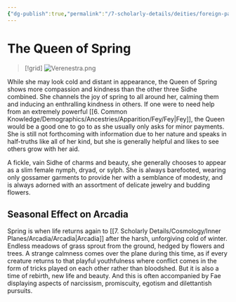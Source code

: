 ```yaml
---
{"dg-publish":true,"permalink":"/7-scholarly-details/deities/foreign-pantheons/the-fey-sidhe/the-queen-of-spring/","noteIcon":""}
---
```


# The Queen of Spring

>[!grid]
>![Verenestra.png](/img/user/x.%20Assets/Attachments/Images/NPC%20Compendium/Verenestra.png)

While she may look cold and distant in appearance, the Queen of Spring shows more compassion and kindness than the other three Sidhe combined. She channels the joy of spring to all around her, calming them and inducing an enthralling kindness in others. If one were to need help from an extremely powerful [[6. Common Knowledge/Demographics/Ancestries/Apparition/Fey/Fey\|Fey]], the Queen would be a good one to go to as she usually only asks for minor payments. She is still not forthcoming with information due to her nature and speaks in half-truths like all of her kind, but she is generally helpful and likes to see others grow with her aid. 

A fickle, vain Sidhe of charms and beauty, she generally chooses to appear as a slim female nymph, dryad, or sylph. She is always barefooted, wearing only gossamer garments to provide her with a semblance of modesty, and is always adorned with an assortment of delicate jewelry and budding flowers.

## Seasonal Effect on Arcadia 

Spring is when life returns again to [[7. Scholarly Details/Cosmology/Inner Planes/Arcadia/Arcadia\|Arcadia]] after the harsh, unforgiving cold of winter. Endless meadows of grass sprout from the ground, hedged by flowers and trees. A strange calmness comes over the plane during this time, as if every creature returns to that playful youthfulness where conflict comes in the form of tricks played on each other rather than bloodshed. But it is also a time of rebirth, new life and beauty. And this is often accompanied by Fae displaying aspects of narcissism, promiscuity, egotism and dilettantish pursuits.